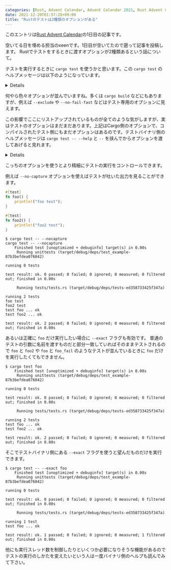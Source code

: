 ```yaml
---
categories: [Rust, Advent Calendar, Advent Calendar 2021, Rust Advent Calendar]
date: 2021-12-20T01:57:28+09:00
title: "Rustのテストは2種類のオプションがある"
---
```

このエントリは[Rust Advent Calendar](https://qiita.com/advent-calendar/2021/rust)の1日目の記事です。

空いてる日を埋める担当のκeenです。1日目が空いてたので遡って記事を投稿します。
Rustでテストをするときに渡すオプションが2種類あるという話について。

<!--more-->

テストを実行するときに `cargo test` を使うかと思います。この `cargo test` のヘルプメッセージは以下のようになっています。

<details>
<pre class="chroma"><code class="language-text" data-lang="text">cargo-test
Execute all unit and integration tests and build examples of a local package

USAGE:
    cargo test [OPTIONS] [TESTNAME] [-- <args>...]

OPTIONS:
    -q, --quiet                      Display one character per test instead of one line
        --lib                        Test only this package's library unit tests
        --bin <NAME>...              Test only the specified binary
        --bins                       Test all binaries
        --example <NAME>...          Test only the specified example
        --examples                   Test all examples
        --test <NAME>...             Test only the specified test target
        --tests                      Test all tests
        --bench <NAME>...            Test only the specified bench target
        --benches                    Test all benches
        --all-targets                Test all targets
        --doc                        Test only this library's documentation
        --no-run                     Compile, but don't run tests
        --no-fail-fast               Run all tests regardless of failure
    -p, --package <SPEC>...          Package to run tests for
        --workspace                  Test all packages in the workspace
        --exclude <SPEC>...          Exclude packages from the test
        --all                        Alias for --workspace (deprecated)
    -j, --jobs <N>                   Number of parallel jobs, defaults to # of CPUs
        --release                    Build artifacts in release mode, with optimizations
        --profile <PROFILE-NAME>     Build artifacts with the specified profile
        --features <FEATURES>...     Space or comma separated list of features to activate
        --all-features               Activate all available features
        --no-default-features        Do not activate the `default` feature
        --target <TRIPLE>...         Build for the target triple
        --target-dir <DIRECTORY>     Directory for all generated artifacts
        --manifest-path <PATH>       Path to Cargo.toml
        --ignore-rust-version        Ignore `rust-version` specification in packages
        --message-format <FMT>...    Error format
        --unit-graph                 Output build graph in JSON (unstable)
        --future-incompat-report     Outputs a future incompatibility report at the end of the build (unstable)
    -v, --verbose                    Use verbose output (-vv very verbose/build.rs output)
        --color <WHEN>               Coloring: auto, always, never
        --frozen                     Require Cargo.lock and cache are up to date
        --locked                     Require Cargo.lock is up to date
        --offline                    Run without accessing the network
        --config <KEY=VALUE>...      Override a configuration value (unstable)
    -Z <FLAG>...                     Unstable (nightly-only) flags to Cargo, see 'cargo -Z help' for details
    -h, --help                       Prints help information

ARGS:
    <TESTNAME>    If specified, only run tests containing this string in their names
    <args>...     Arguments for the test binary

Run `cargo help test` for more detailed information.
</code></pre>

</details>

何やら色々オプションが並んでいますね。多くは `cargo build` などにもありますが、例えば `--exclude` や `--no-fail-fast` などはテスト専用のオプションに見えます。

この影響でここにリストアップされているものが全てのような気がしますが、実はテストのオプションはまだまだあります。上記はCargo側のオプションで、コンパイルされたテスト側にもまだオプションはあるのです。テストバイナリ側のヘルプメッセージは `cargo test -- --help` と `--` を挟んでからオプションを渡してあげると見れます。

<details>

<pre class="chroma"><code class="language-text" data-lang="text">$ cargo test -- --help
Usage: --help [OPTIONS] [FILTERS...]

Options:
        --include-ignored 
                        Run ignored and not ignored tests
        --ignored       Run only ignored tests
        --force-run-in-process 
                        Forces tests to run in-process when panic=abort
        --exclude-should-panic 
                        Excludes tests marked as should_panic
        --test          Run tests and not benchmarks
        --bench         Run benchmarks instead of tests
        --list          List all tests and benchmarks
    -h, --help          Display this message
        --logfile PATH  Write logs to the specified file
        --nocapture     don't capture stdout/stderr of each task, allow
                        printing directly
        --test-threads n_threads
                        Number of threads used for running tests in parallel
        --skip FILTER   Skip tests whose names contain FILTER (this flag can
                        be used multiple times)
    -q, --quiet         Display one character per test instead of one line.
                        Alias to --format=terse
        --exact         Exactly match filters rather than by substring
        --color auto|always|never
                        Configure coloring of output:
                        auto = colorize if stdout is a tty and tests are run
                        on serially (default);
                        always = always colorize output;
                        never = never colorize output;
        --format pretty|terse|json|junit
                        Configure formatting of output:
                        pretty = Print verbose output;
                        terse = Display one character per test;
                        json = Output a json document;
                        junit = Output a JUnit document
        --show-output   Show captured stdout of successful tests
    -Z unstable-options Enable nightly-only flags:
                        unstable-options = Allow use of experimental features
        --report-time [plain|colored]
                        Show execution time of each test. Available values:
                        plain = do not colorize the execution time (default);
                        colored = colorize output according to the `color`
                        parameter value;
                        Threshold values for colorized output can be
                        configured via
                        `RUST_TEST_TIME_UNIT`, `RUST_TEST_TIME_INTEGRATION`
                        and
                        `RUST_TEST_TIME_DOCTEST` environment variables.
                        Expected format of environment variable is
                        `VARIABLE=WARN_TIME,CRITICAL_TIME`.
                        Durations must be specified in milliseconds, e.g.
                        `500,2000` means that the warn time
                        is 0.5 seconds, and the critical time is 2 seconds.
                        Not available for --format=terse
        --ensure-time   Treat excess of the test execution time limit as
                        error.
                        Threshold values for this option can be configured via
                        `RUST_TEST_TIME_UNIT`, `RUST_TEST_TIME_INTEGRATION`
                        and
                        `RUST_TEST_TIME_DOCTEST` environment variables.
                        Expected format of environment variable is
                        `VARIABLE=WARN_TIME,CRITICAL_TIME`.
                        `CRITICAL_TIME` here means the limit that should not
                        be exceeded by test.
        --shuffle       Run tests in random order
        --shuffle-seed SEED
                        Run tests in random order; seed the random number
                        generator with SEED


The FILTER string is tested against the name of all tests, and only those
tests whose names contain the filter are run. Multiple filter strings may
be passed, which will run all tests matching any of the filters.

By default, all tests are run in parallel. This can be altered with the
--test-threads flag or the RUST_TEST_THREADS environment variable when running
tests (set it to 1).

By default, the tests are run in alphabetical order. Use --shuffle or set
RUST_TEST_SHUFFLE to run the tests in random order. Pass the generated
"shuffle seed" to --shuffle-seed (or set RUST_TEST_SHUFFLE_SEED) to run the
tests in the same order again. Note that --shuffle and --shuffle-seed do not
affect whether the tests are run in parallel.

All tests have their standard output and standard error captured by default.
This can be overridden with the --nocapture flag or setting RUST_TEST_NOCAPTURE
environment variable to a value other than "0". Logging is not captured by default.

Test Attributes:

    `#[test]`        - Indicates a function is a test to be run. This function
                       takes no arguments.
    `#[bench]`       - Indicates a function is a benchmark to be run. This
                       function takes one argument (test::Bencher).
    `#[should_panic]` - This function (also labeled with `#[test]`) will only pass if
                        the code causes a panic (an assertion failure or panic!)
                        A message may be provided, which the failure string must
                        contain: #[should_panic(expected = "foo")].
    `#[ignore]`       - When applied to a function which is already attributed as a
                        test, then the test runner will ignore these tests during
                        normal test runs. Running with --ignored or --include-ignored will run
                        these tests.
</code></pre>
</details>

こっちのオプションを使うとより精細にテストの実行をコントロールできます。

例えば `--no-capture` オプションを使えばテストが吐いた出力を見ることができます。

```rust
#[test]
fn foo() {
    println!("foo test");
}

#[test]
fn foo2() {
    println!("foo2 test");
}
```

```text
$ cargo test -- --nocapture
cargo test -- --nocapture
    Finished test [unoptimized + debuginfo] target(s) in 0.00s
     Running unittests (target/debug/deps/test_example-87b3befdea076842)

running 0 tests

test result: ok. 0 passed; 0 failed; 0 ignored; 0 measured; 0 filtered out; finished in 0.00s

     Running tests/tests.rs (target/debug/deps/tests-ed358733425f347a)

running 2 tests
foo test
foo2 test
test foo ... ok
test foo2 ... ok

test result: ok. 2 passed; 0 failed; 0 ignored; 0 measured; 0 filtered out; finished in 0.00s
```


あるいは正確に `foo` だけ実行したい場合に `--exact` フラグも有効です。
普通のテストの引数に名前を渡すものだと部分一致していればそのままテストされるので `foo` と `foo2` や `foo` と `foo_fail` のようなテストが並んでいるときに `foo` だけを実行したくてもできません。

```text
$ cargo test foo
    Finished test [unoptimized + debuginfo] target(s) in 0.00s
     Running unittests (target/debug/deps/test_example-87b3befdea076842)

running 0 tests

test result: ok. 0 passed; 0 failed; 0 ignored; 0 measured; 0 filtered out; finished in 0.00s

     Running tests/tests.rs (target/debug/deps/tests-ed358733425f347a)

running 2 tests
test foo ... ok
test foo2 ... ok

test result: ok. 2 passed; 0 failed; 0 ignored; 0 measured; 0 filtered out; finished in 0.00s

```

そこでテストバイナリ側にある `--exact` フラグを使うと望んだものだけを実行できます。

```text
$ cargo test -- --exact foo
    Finished test [unoptimized + debuginfo] target(s) in 0.00s
     Running unittests (target/debug/deps/test_example-87b3befdea076842)

running 0 tests

test result: ok. 0 passed; 0 failed; 0 ignored; 0 measured; 0 filtered out; finished in 0.00s

     Running tests/tests.rs (target/debug/deps/tests-ed358733425f347a)

running 1 test
test foo ... ok

test result: ok. 1 passed; 0 failed; 0 ignored; 0 measured; 1 filtered out; finished in 0.00s
```


他にも実行スレッド数を制御したりといくつか必要になりそうな機能があるのでテストの実行のしかたを変えたいという人は一度バイナリ側のヘルプも読んでみて下さい。
